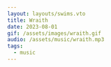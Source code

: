 ```yaml
---
layout: layouts/swims.vto
title: Wraith
date: 2023-08-01
gif: /assets/images/wraith.gif
audio: /assets/music/wraith.mp3
tags:
  - music
---
```

